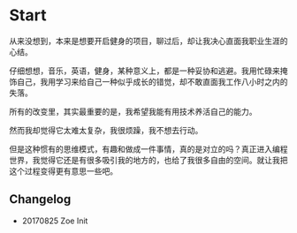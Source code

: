# Start 

从来没想到，本来是想要开启健身的项目，聊过后，却让我决心直面我职业生涯的心结。

仔细想想，音乐，英语，健身，某种意义上，都是一种妥协和逃避。我用忙碌来掩饰自己，我用学习来给自己一种似乎成长的错觉，却不敢直面我工作八小时之内的失落。

所有的改变里，其实最重要的是，我希望我能有用技术养活自己的能力。

然而我却觉得它太难太复杂，我很烦躁，我不想去行动。

但是这种惯有的思维模式，有趣和做成一件事情，真的是对立的吗？真正进入编程世界，我觉得它还是有很多吸引我的地方的，也给了我很多自由的空间。就让我把这个过程变得更有意思一些吧。

## Changelog

- 20170825 Zoe Init


